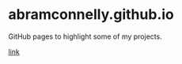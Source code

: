 # abramconnelly.github.io

GitHub pages to highlight some of my projects.

[link](https://abramconnelly.github.io])
